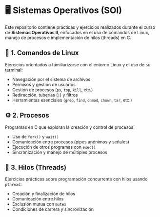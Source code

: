 # 🖥️ Sistemas Operativos (SOI)

Este repositorio contiene prácticas y ejercicios realizados durante el curso de **Sistemas Operativos II**, enfocados en el uso de comandos de Linux, manejo de procesos e implementación de hilos (threads) en C.



## 🐧 1. Comandos de Linux

Ejercicios orientados a familiarizarse con el entorno Linux y el uso de su terminal:

- Navegación por el sistema de archivos
- Permisos y gestión de usuarios
- Gestión de procesos (`ps`, `top`, `kill`, etc.)
- Redirección, tuberías (`|`) y filtros
- Herramientas esenciales (`grep`, `find`, `chmod`, `chown`, `tar`, etc.)

## ⚙️ 2. Procesos

Programas en C que exploran la creación y control de procesos:

- Uso de `fork()` y `wait()`
- Comunicación entre procesos (pipes anónimos y señales)
- Ejecución de otros programas con `exec()`
- Sincronización y manejo de múltiples procesos

## 🧵 3. Hilos (Threads)

Ejercicios prácticos sobre programación concurrente con hilos usando `pthread`:

- Creación y finalización de hilos
- Comunicación entre hilos
- Exclusión mutua con `mutex`
- Condiciones de carrera y sincronización

